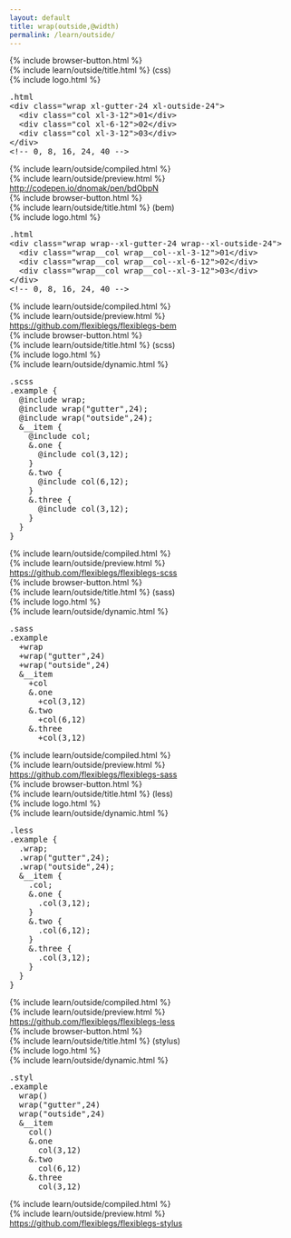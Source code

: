 ```yaml
---
layout: default
title: wrap(outside,@width)
permalink: /learn/outside/
---
```


<div id="css">
  <div class="dn-browser">
    <div class="dn-browser-header">
      {% include browser-button.html %}
      <div class="dn-style--title">{% include learn/outside/title.html %} (css)</div>
      {% include logo.html %}
    </div>
    <div class="dn-browser-body">
      <div class="dn-browser-body__pre">
        <pre class="not-compiled"><div class="dn-tag dn-tag--gray dn-tag--top dn-tag--button"><i class="fa fa-rocket fa-lg"></i></div><div class="dn-tag dn-tag--gray dn-tag--bottom">.html</div><!--
          -->&lt;div class="wrap xl-gutter-24 <span>xl-outside-24</span>"&gt;<br/><!--
          -->  &lt;div class="col xl-3-12"&gt;01&lt;/div&gt;<br/><!--
          -->  &lt;div class="col xl-6-12"&gt;02&lt;/div&gt;<br/><!--
          -->  &lt;div class="col xl-3-12"&gt;03&lt;/div&gt;<br/><!--
          -->&lt;/div&gt;<!--
          --><div class="comment">&lt;!-- 0, 8, 16, 24, 40 --&gt;</div><!--
        --></pre>
        {% include learn/outside/compiled.html %}
      </div>
      {% include learn/outside/preview.html %}
      <div class="dn-browser-footer">
        <div class="wrap xl-gutter-24 xl-outside-24 xl-center xl-auto">
          <div class="col">
            <a href="http://codepen.io/dnomak/pen/bdObpN?editors=110" class="dn-button dn-button--link">http://codepen.io/dnomak/pen/bdObpN</a>
          </div>
        </div>
      </div>
    </div>
  </div>
</div>

<div id="bem">
  <div class="dn-browser">
    <div class="dn-browser-header">
      {% include browser-button.html %}
      <div class="dn-style--title">{% include learn/outside/title.html %} (bem)</div>
      {% include logo.html %}
    </div>
    <div class="dn-browser-body">
      <div class="dn-browser-body__pre">
        <pre class="not-compiled"><div class="dn-tag dn-tag--gray dn-tag--top dn-tag--button"><i class="fa fa-rocket fa-lg"></i></div><div class="dn-tag dn-tag--gray dn-tag--bottom">.html</div><!--
          -->&lt;div class="wrap wrap--xl-gutter-24 <span>wrap--xl-outside-24</span>"&gt;<br/><!--
          -->  &lt;div class="wrap__col wrap__col--xl-3-12"&gt;01&lt;/div&gt;<br/><!--
          -->  &lt;div class="wrap__col wrap__col--xl-6-12"&gt;02&lt;/div&gt;<br/><!--
          -->  &lt;div class="wrap__col wrap__col--xl-3-12"&gt;03&lt;/div&gt;<br/><!--
          -->&lt;/div&gt;<!--
          --><div class="comment">&lt;!-- 0, 8, 16, 24, 40 --&gt;</div><!--
        --></pre>
        {% include learn/outside/compiled.html %}
      </div>
      {% include learn/outside/preview.html %}
      <div class="dn-browser-footer">
        <div class="wrap xl-gutter-24 xl-outside-24 xl-center xl-auto">
          <div class="col">
            <a href="https://github.com/flexiblegs/flexiblegs-bem" class="dn-button dn-button--link">https://github.com/flexiblegs/flexiblegs-bem</a>
          </div>
        </div>
      </div>
    </div>
  </div>
</div>

<div id="scss">
  <div class="dn-browser">
    <div class="dn-browser-header">
      {% include browser-button.html %}
      <div class="dn-style--title">{% include learn/outside/title.html %} (scss)</div>
      {% include logo.html %}
    </div>
    <div class="dn-browser-body">
      <div class="dn-browser-body__pre">
        <div class="wrap xl-top xl-gutter-24 xl-2 md-1">
          {% include learn/outside/dynamic.html %}
          <div class="col">
            <pre class="not-compiled"><div class="dn-tag dn-tag--gray dn-tag--top dn-tag--button"><i class="fa fa-rocket fa-lg"></i></div><div class="dn-tag dn-tag--gray dn-tag--bottom">.scss</div><!--
              -->.example {<br/><!--
              -->  @include wrap;<br/><!--
              -->  @include wrap("gutter",24);<br/><!--
              -->  @include <span>wrap("outside",24)</span>;<br/><!--
              -->  &__item {<br/><!--
              -->    @include col;<br/><!--
              -->    &.one {<br/><!--
              -->      @include col(3,12);<br/><!--
              -->    }<br/><!--
              -->    &.two {<br/><!--
              -->      @include col(6,12);<br/><!--
              -->    }<br/><!--
              -->    &.three {<br/><!--
              -->      @include col(3,12);<br/><!--
              -->    }<br/><!--
              -->  }<br/><!--
              -->}<!--
            --></pre>
            {% include learn/outside/compiled.html %}
          </div>
        </div>
      </div>
      {% include learn/outside/preview.html %}
      <div class="dn-browser-footer">
        <div class="wrap xl-gutter-24 xl-outside-24 xl-center xl-auto">
          <div class="col">
            <a href="https://github.com/flexiblegs/flexiblegs-scss" class="dn-button dn-button--link">https://github.com/flexiblegs/flexiblegs-scss</a>
          </div>
        </div>
      </div>
    </div>
  </div>
</div>

<div id="sass">
  <div class="dn-browser">
    <div class="dn-browser-header">
      {% include browser-button.html %}
      <div class="dn-style--title">{% include learn/outside/title.html %} (sass)</div>
      {% include logo.html %}
    </div>
    <div class="dn-browser-body">
      <div class="dn-browser-body__pre">
        <div class="wrap xl-top xl-gutter-24 xl-2 md-1">
          {% include learn/outside/dynamic.html %}
          <div class="col">
            <pre class="not-compiled"><div class="dn-tag dn-tag--gray dn-tag--top dn-tag--button"><i class="fa fa-rocket fa-lg"></i></div><div class="dn-tag dn-tag--gray dn-tag--bottom">.sass</div><!--
              -->.example<br/><!--
              -->  +wrap<br/><!--
              -->  +wrap("gutter",24)<br/><!--
              -->  +<span>wrap("outside",24)</span><br/><!--
              -->  &__item<br/><!--
              -->    +col<br/><!--
              -->    &.one<br/><!--
              -->      +col(3,12)<br/><!--
              -->    &.two<br/><!--
              -->      +col(6,12)<br/><!--
              -->    &.three<br/><!--
              -->      +col(3,12)<!--
            --></pre>
            {% include learn/outside/compiled.html %}
          </div>
        </div>
      </div>
      {% include learn/outside/preview.html %}
      <div class="dn-browser-footer">
        <div class="wrap xl-gutter-24 xl-outside-24 xl-center xl-auto">
          <div class="col">
            <a href="https://github.com/flexiblegs/flexiblegs-sass" class="dn-button dn-button--link">https://github.com/flexiblegs/flexiblegs-sass</a>
          </div>
        </div>
      </div>
    </div>
  </div>
</div>

<div id="less">
  <div class="dn-browser">
    <div class="dn-browser-header">
      {% include browser-button.html %}
      <div class="dn-style--title">{% include learn/outside/title.html %} (less)</div>
      {% include logo.html %}
    </div>
    <div class="dn-browser-body">
      <div class="dn-browser-body__pre">
        <div class="wrap xl-top xl-gutter-24 xl-2 md-1">
          {% include learn/outside/dynamic.html %}
          <div class="col">
            <pre class="not-compiled"><div class="dn-tag dn-tag--gray dn-tag--top dn-tag--button"><i class="fa fa-rocket fa-lg"></i></div><div class="dn-tag dn-tag--gray dn-tag--bottom">.less</div><!--
              -->.example {<br/><!--
              -->  .wrap;<br/><!--
              -->  .wrap("gutter",24);<br/><!--
              -->  .<span>wrap("outside",24)</span>;<br/><!--
              -->  &__item {<br/><!--
              -->    .col;<br/><!--
              -->    &.one {<br/><!--
              -->      .col(3,12);<br/><!--
              -->    }<br/><!--
              -->    &.two {<br/><!--
              -->      .col(6,12);<br/><!--
              -->    }<br/><!--
              -->    &.three {<br/><!--
              -->      .col(3,12);<br/><!--
              -->    }<br/><!--
              -->  }<br/><!--
              -->}<!--
            --></pre>
            {% include learn/outside/compiled.html %}
          </div>
        </div>
      </div>
      {% include learn/outside/preview.html %}
      <div class="dn-browser-footer">
        <div class="wrap xl-gutter-24 xl-outside-24 xl-center xl-auto">
          <div class="col">
            <a href="https://github.com/flexiblegs/flexiblegs-less" class="dn-button dn-button--link">https://github.com/flexiblegs/flexiblegs-less</a>
          </div>
        </div>
      </div>
    </div>
  </div>
</div>

<div id="stylus">
  <div class="dn-browser">
    <div class="dn-browser-header">
      {% include browser-button.html %}
      <div class="dn-style--title">{% include learn/outside/title.html %} (stylus)</div>
      {% include logo.html %}
    </div>
    <div class="dn-browser-body">
      <div class="dn-browser-body__pre">
        <div class="wrap xl-top xl-gutter-24 xl-2 md-1">
          {% include learn/outside/dynamic.html %}
          <div class="col">
            <pre class="not-compiled"><div class="dn-tag dn-tag--gray dn-tag--top dn-tag--button"><i class="fa fa-rocket fa-lg"></i></div><div class="dn-tag dn-tag--gray dn-tag--bottom">.styl</div><!--
              -->.example<br/><!--
              -->  wrap()<br/><!--
              -->  wrap("gutter",24)<br/><!--
              -->  <span>wrap("outside",24)</span><br/><!--
              -->  &__item<br/><!--
              -->    col()<br/><!--
              -->    &.one<br/><!--
              -->      col(3,12)<br/><!--
              -->    &.two<br/><!--
              -->      col(6,12)<br/><!--
              -->    &.three<br/><!--
              -->      col(3,12)<!--
            --></pre>
            {% include learn/outside/compiled.html %}
          </div>
        </div>
      </div>
      {% include learn/outside/preview.html %}
      <div class="dn-browser-footer">
        <div class="wrap xl-gutter-24 xl-outside-24 xl-center xl-auto">
          <div class="col">
            <a href="https://github.com/flexiblegs/flexiblegs-stylus" class="dn-button dn-button--link">https://github.com/flexiblegs/flexiblegs-stylus</a>
          </div>
        </div>
      </div>
    </div>
  </div>
</div>
